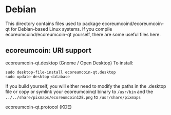 
Debian
====================
This directory contains files used to package ecoreumcoind/ecoreumcoin-qt
for Debian-based Linux systems. If you compile ecoreumcoind/ecoreumcoin-qt yourself, there are some useful files here.

## ecoreumcoin: URI support ##


ecoreumcoin-qt.desktop  (Gnome / Open Desktop)
To install:

	sudo desktop-file-install ecoreumcoin-qt.desktop
	sudo update-desktop-database

If you build yourself, you will either need to modify the paths in
the .desktop file or copy or symlink your ecoreumcoinqt binary to `/usr/bin`
and the `../../share/pixmaps/ecoreumcoin128.png` to `/usr/share/pixmaps`

ecoreumcoin-qt.protocol (KDE)

